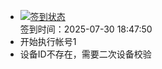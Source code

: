 - [![签到状态](https://github.com/womade/Cloud189-Actions/actions/workflows/main.yml/badge.svg?branch=main)](https://github.com/womade/Cloud189-Actions/actions/workflows/main.yml) <br> 签到时间：2025-07-30 18:47:50
- 开始执行帐号1
- 设备ID不存在，需要二次设备校验
